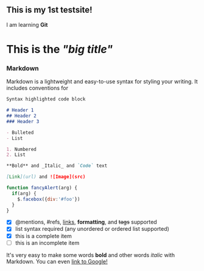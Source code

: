## This is my 1st testsite!

I am learning **Git**

# This is the _"big title"_

### Markdown

Markdown is a lightweight and easy-to-use syntax for styling your writing. It includes conventions for

```markdown
Syntax highlighted code block

# Header 1
## Header 2
### Header 3

- Bulleted
- List

1. Numbered
2. List

**Bold** and _Italic_ and `Code` text

[Link](url) and ![Image](src)
```

```javascript
function fancyAlert(arg) {
  if(arg) {
    $.facebox({div:'#foo'})
  }
}
```
- [x] @mentions, #refs, [links](), **formatting**, and <del>tags</del> supported
- [x] list syntax required (any unordered or ordered list supported)
- [x] this is a complete item
- [ ] this is an incomplete item

It's very easy to make some words **bold** and other words *italic* with Markdown. 
You can even [link to Google!](http://google.com)

